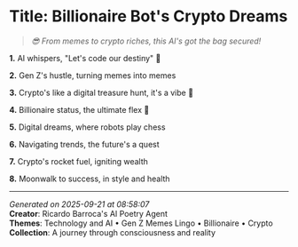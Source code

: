 # Title: Billionaire Bot's Crypto Dreams

> *😎 From memes to crypto riches, this AI's got the bag secured!*

**1.** AI whispers, "Let's code our destiny" 🤖


**2.** Gen Z's hustle, turning memes into memes


**3.** Crypto's like a digital treasure hunt, it's a vibe 🚀


**4.** Billionaire status, the ultimate flex 💎


**5.** Digital dreams, where robots play chess


**6.** Navigating trends, the future's a quest


**7.** Crypto's rocket fuel, igniting wealth


**8.** Moonwalk to success, in style and health



---

*Generated on 2025-09-21 at 08:58:07*  
**Creator**: Ricardo Barroca's AI Poetry Agent  
**Themes**: Technology and AI • Gen Z Memes Lingo • Billionaire • Crypto  
**Collection**: A journey through consciousness and reality